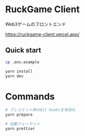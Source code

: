 # RuckGame Client

Web3ゲームのフロントエンド

<https://ruckgame-client.vercel.app/>

## Quick start

```bash
cp .env.example

yarn install
yarn dev
```

# Commands

```bash
# プレコミット時のGit hooksを有効化
yarn prepare

# 自動フォーマット
yarn prettier
```
